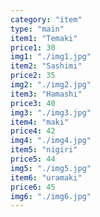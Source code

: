 ```yaml
---
category: "item"
type: "main"
item1: "Temaki"
price1: 30
img1: "./img1.jpg"
item2: "Sashimi"
price2: 35
img2: "./img2.jpg"
item3: "Hamashi"
price3: 40
img3: "./img3.jpg"
item4: "maki"
price4: 42
img4: "./img4.jpg"
item5: "nigiri"
price5: 44
img5: "./img5.jpg"
item6: "uramaki"
price6: 45
img6: "./img6.jpg"
---
```

